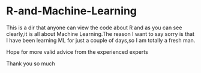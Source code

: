 # R-and-Machine-Learning
This is a dir that anyone can view the code about R and as you can see clearly,it is all about Machine Learning.The reason I want to say sorry is that I have been learning ML for just a couple of days,so I am totally a fresh man.

Hope for more valid advice from the experienced experts

Thank you so much
